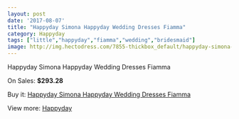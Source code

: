 ```yaml
---
layout: post
date: '2017-08-07'
title: "Happyday Simona Happyday Wedding Dresses Fiamma"
category: Happyday
tags: ["little","happyday","fiamma","wedding","bridesmaid"]
image: http://img.hectodress.com/7855-thickbox_default/happyday-simona-happyday-wedding-dresses-fiamma.jpg
---
```

Happyday Simona Happyday Wedding Dresses Fiamma

On Sales: **$293.28**
<a href="https://www.hectodress.com/happyday/3942-happyday-simona-happyday-wedding-dresses-fiamma.html"><amp-img layout="responsive" width="600" height="600" src="//img.hectodress.com/7855-thickbox_default/happyday-simona-happyday-wedding-dresses-fiamma.jpg" alt="Happyday Simona Happyday Wedding Dresses Fiamma 0" /></a>

Buy it: [Happyday Simona Happyday Wedding Dresses Fiamma](https://www.hectodress.com/happyday/3942-happyday-simona-happyday-wedding-dresses-fiamma.html "Happyday Simona Happyday Wedding Dresses Fiamma")

View more: [Happyday](https://www.hectodress.com/68-happyday "Happyday")